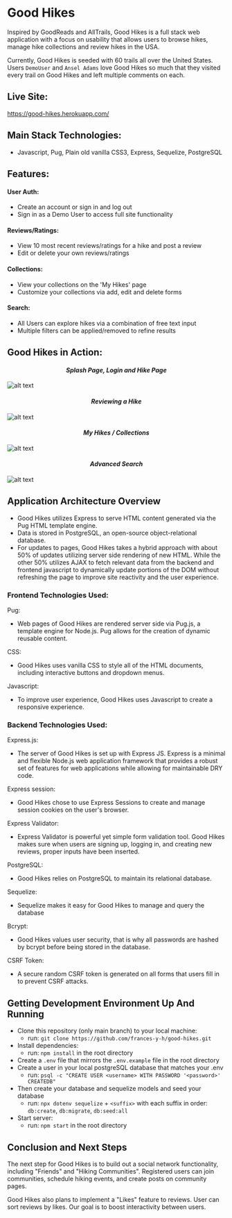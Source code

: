 # Good Hikes

Inspired by GoodReads and AllTrails, Good Hikes is a full stack web application with a focus on usability that allows users to browse hikes, manage hike collections and review hikes in the USA.

Currently, Good Hikes is seeded with 60 trails all over the United States. Users `DemoUser` and `Ansel Adams` love Good Hikes so much that they visited every trail on Good Hikes and left multiple comments on each.

## Live Site:

https://good-hikes.herokuapp.com/

## Main Stack Technologies:

- Javascript, Pug, Plain old vanilla CSS3, Express, Sequelize, PostgreSQL

## Features:

#### User Auth:

- Create an account or sign in and log out
- Sign in as a Demo User to access full site functionality

#### Reviews/Ratings:

- View 10 most recent reviews/ratings for a hike and post a review
- Edit or delete your own reviews/ratings

#### Collections:

- View your collections on the 'My Hikes' page
- Customize your collections via add, edit and delete forms

#### Search:

- All Users can explore hikes via a combination of free text input
- Multiple filters can be applied/removed to refine results

## Good Hikes in Action:

**_<h4 align="center"> Splash Page, Login and Hike Page </h4>_**

![alt text](public/images/readme/homepage.png)

**_<h4 align="center">Reviewing a Hike </h4>_**

![alt text](public/images/readme/hikepage.png)

**_<h4 align="center">My Hikes / Collections </h4>_**
![alt text](public/images/readme/collection-page.png)

**_<h4 align="center"> Advanced Search </h4>_**
![alt text](public/images/readme/search-page.png)

## Application Architecture Overview

- Good Hikes utilizes Express to serve HTML content generated via the Pug HTML template engine.
- Data is stored in PostgreSQL, an open-source object-relational database.
- For updates to pages, Good Hikes takes a hybrid approach with about 50% of updates utilizing server side rendering of new HTML. While the other 50% utilizes AJAX to fetch relevant data from the backend and frontend javascript to dynamically update portions of the DOM without refreshing the page to improve site reactivity and the user experience.

### Frontend Technologies Used:

Pug:

- Web pages of Good Hikes are rendered server side via Pug.js, a template engine for Node.js. Pug allows for the creation of dynamic reusable content.

CSS:

- Good Hikes uses vanilla CSS to style all of the HTML documents, including interactive buttons and dropdown menus.

Javascript:

- To improve user experience, Good Hikes uses Javascript to create a responsive experience.

### Backend Technologies Used:

Express.js:

- The server of Good Hikes is set up with Express JS. Express is a minimal and flexible Node.js web application framework that provides a robust set of features for web applications while allowing for maintainable DRY code.

Express session:

- Good Hikes chose to use Express Sessions to create and manage session cookies on the user's browser.

Express Validator:

- Express Validator is powerful yet simple form validation tool. Good Hikes makes sure when users are signing up, logging in, and creating new reviews, proper inputs have been inserted.

PostgreSQL:

- Good Hikes relies on PostgreSQL to maintain its relational database.

Sequelize:

- Sequelize makes it easy for Good Hikes to manage and query the database

Bcrypt:

- Good Hikes values user security, that is why all passwords are hashed by bcrypt before being stored in the database.

CSRF Token:

- A secure random CSRF token is generated on all forms that users fill in to prevent CSRF attacks.

## Getting Development Environment Up And Running

- Clone this repository (only main branch) to your local machine:
  - run: `git clone https://github.com/frances-y-h/good-hikes.git`
- Install dependencies:
  - run: `npm install` in the root directory
- Create a `.env` file that mirrors the `.env.example` file in the root directory
- Create a user in your local postgreSQL database that matches your .env
  - run: `psql -c "CREATE USER <username> WITH PASSWORD '<password>' CREATEDB"`
- Then create your database and sequelize models and seed your database
  - run: `npx dotenv sequelize` + `<suffix>` with each suffix in order: `db:create`, `db:migrate`, `db:seed:all`
- Start server:
  - run: `npm start` in the root directory

## Conclusion and Next Steps

The next step for Good Hikes is to build out a social network functionality, including "Friends" and "Hiking Communities". Registered users can join communities, schedule hiking events, and create posts on community pages.

Good Hikes also plans to implement a "Likes" feature to reviews. User can sort reviews by likes. Our goal is to boost interactivity between users.
